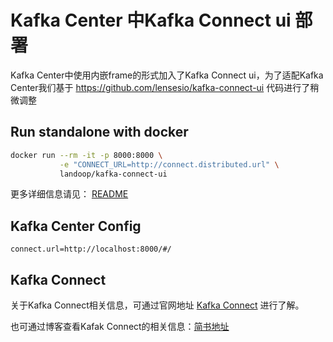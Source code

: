 # Kafka Center 中Kafka Connect ui 部署

Kafka Center中使用内嵌frame的形式加入了Kafka Connect ui，为了适配Kafka Center我们基于 https://github.com/lensesio/kafka-connect-ui 代码进行了稍微调整

## Run standalone with docker

```sh
docker run --rm -it -p 8000:8000 \
           -e "CONNECT_URL=http://connect.distributed.url" \
           landoop/kafka-connect-ui
```

更多详细信息请见： [README](https://github.com/xaecbd/kafka-connect-ui)

## Kafka Center Config

```
connect.url=http://localhost:8000/#/
```

## Kafka Connect

关于Kafka Connect相关信息，可通过官网地址 [Kafka Connect](https://docs.confluent.io/current/connect/index.html) 进行了解。

也可通过博客查看Kafak Connect的相关信息：[简书地址](https://www.jianshu.com/u/01a741ad7f8c)
